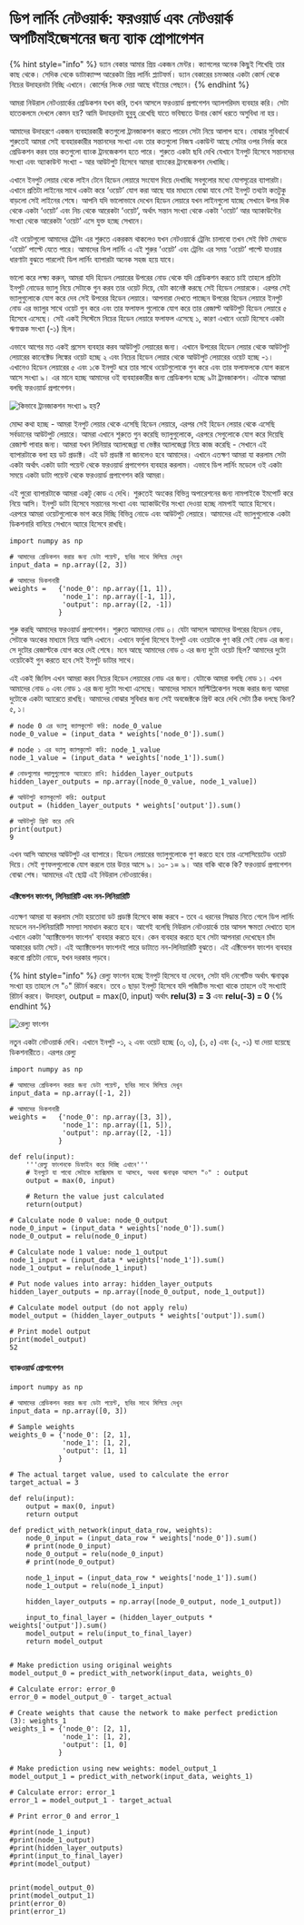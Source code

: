 # ডিপ লার্নিং নেটওয়ার্ক: ফরওয়ার্ড এবং নেটওয়ার্ক অপটিমাইজেশনের জন্য ব্যাক প্রোপাগেশন

{% hint style="info" %}
ড্যান বেকার আমার প্রিয় একজন মেন্টর। ক্যাগলের অনেক কিছুই শিখেছি তার কাছ থেকে। সেদিক থেকে ডাটাক্যাম্প আরেকটা প্রিয় লার্নিং প্ল্যাটফর্ম। ড্যান বেকারের চমত্কার একটা কোর্স থেকে নিচের উদাহরনটা নিচ্ছি এখানে। কোর্সের লিংক দেয়া আছে বইয়ের পেছনে। 
{% endhint %}

আমরা নিউরাল নেটওয়ার্কের প্রেডিকশন যখন করি, তখন আসলে ফরওয়ার্ড প্রপাগেশন অ্যালগরিদম ব্যবহার করি। সেটা হাতেকলমে দেখলে কেমন হয়? আমি উদাহরনটা হুবুহু রেখেছি যাতে ভবিষ্যতে উনার কোর্স ধরতে অসুবিধা না হয়।

আমাদের উদাহরণে একজন ব্যবহারকারী কতগুলো ট্রানজাকশন করতে পারেন সেটা নিয়ে আলাপ হবে। বোঝার সুবিধার্থে শুরুতেই আমরা সেই ব্যবহারকারীর সন্তানদের সংখ্যা এবং তার কতগুলো নিজস্ব একাউন্ট আছে সেটার ওপর নির্ভর করে প্রেডিকশন করব তার কতগুলো ব্যাংক ট্রানজেকশন হতে পারে। শুরুতে একটা ছবি দেখি যেখানে ইনপুট হিসেবে সন্তানদের সংখ্যা এবং অ্যাকাউন্ট সংখ্যা - আর আউটপুট হিসেবে আমরা ব্যাংকের ট্রানজেকশন দেখাচ্ছি। 

এখানে ইনপুট লেয়ার থেকে লাইন টেনে হিডেন লেয়ারে সংযোগ দিয়ে দেখাচ্ছি সবগুলোর মধ্যে যোগসূত্রের ব্যাপারটা। এখানে প্রতিটা লাইনের সাথে একটা করে ‘ওয়েট’ যোগ করা আছে যার মাধ্যমে বোঝা যাবে সেই ইনপুট তথ্যটা কতটুকু বাড়লো সেই লাইনের শেষে। আপনি যদি ভালোভাবে দেখেন হিডেন লেয়ারে যখন লাইনগুলো যাচ্ছে সেখানে উপর দিক থেকে একটা ‘ওয়েট’ এবং নিচ থেকে আরেকটা ‘ওয়েট’, অর্থাৎ সন্তান সংখ্যা থেকে একটা ‘ওয়েট’ আর অ্যাকাউন্টের সংখ্যা থেকে আরেকটা ‘ওয়েট’ এসে যুক্ত হচ্ছে সেখানে। 

এই ওয়েটগুলো আমাদের ট্রেনিং এর শুরুতে একরকম থাকলেও যখন নেটওয়ার্কে ট্রেনিং চালাবো তখন সেই ফিট মেথডে ‘ওয়েট’ পাল্টে যেতে পারে। আমাদের ডিপ লার্নিং এ এই শুরুর ‘ওয়েট’ এবং ট্রেনিং এর সময় ‘ওয়েট’ পাল্টে যাওয়ার ধারণাটা বুঝতে পারলেই ডিপ লার্নিং ব্যাপারটা অনেক সহজ হয়ে যাবে। 

ভালো করে লক্ষ্য করুন, আমরা যদি হিডেন লেয়ারের উপরের নোড থেকে যদি প্রেডিকশন করতে চাই তাহলে প্রতিটা ইনপুট নোডের ভ্যালু নিয়ে সেটাকে গুন করব তার ওয়েট দিয়ে, যেটা কানেক্ট করছে সেই হিডেন লেয়ারকে। এরপর সেই ভ্যালুগুলোকে যোগ করে দেব সেই উপরের হিডেন লেয়ারে। আপনারা দেখতে পাচ্ছেন উপরের হিডেন লেয়ারে ইনপুট নোড এর ভ্যালুর সাথে ওয়েট গুন করে এবং তার ফলাফল গুলোকে যোগ করে তার রেজাল্ট আউটপুট হিডেন লেয়ারে ৫ হিসেবে এসেছে। সেই একই সিস্টেমে নিচের হিডেন লেয়ারে ফলাফল এসেছে ১, কারণ এখানে ওয়েট হিসেবে একটা ঋণাত্মক সংখ্যা \(-১\) ছিল। 

এভাবে আগের মত একই প্রসেস ব্যবহার করব আউটপুট লেয়ারের জন্য। এখানে উপরের হিডেন লেয়ার থেকে আউটপুট লেয়ারের কানেক্টেড লিঙ্কের ওয়েট হচ্ছে ২ এবং নিচের হিডেন লেয়ার থেকে আউটপুট লেয়ারের ওয়েট হচ্ছে -১। এখানেও হিডেন লেয়ারের ৫ এবং ১কে ইনপুট ধরে তার সাথে ওয়েটগুলোকে গুন করে এবং তার ফলাফলকে যোগ করলে আসে সংখ্যা ৯। এর মানে হচ্ছে আমাদের ওই ব্যবহারকারীর জন্য প্রেডিকশন হচ্ছে ৯টা ট্রানজাকশন। এটাকে আমরা বলছি ফরওয়ার্ড প্রপাগেশন। 

![&#x995;&#x9BF;&#x9AD;&#x9BE;&#x9AC;&#x9C7; &#x99F;&#x9CD;&#x9B0;&#x9BE;&#x9A8;&#x99C;&#x9BE;&#x995;&#x9B6;&#x9A8; &#x9B8;&#x982;&#x996;&#x9CD;&#x9AF;&#x9BE; &#x9EF; &#x9B9;&#x9DF;? ](../.gitbook/assets/dl21.png)

মোদ্দা কথা হচ্ছে - আমরা ইনপুট লেয়ার থেকে এসেছি হিডেন লেয়ারে, এরপর সেই হিডেন লেয়ার থেকে এসেছি সর্বডানের আউটপুট লেয়ারে। আমরা এখানে শুরুতে গুন করেছি ভ্যালুগুলোকে, এরপরে সেগুলোকে যোগ করে দিয়েছি রেজাল্ট পাবার জন্য। আমরা যখন লিনিয়ার অ্যালজেব্রা বা ভেক্টর অ্যালজেব্রা নিয়ে কাজ করেছি - সেখানে এই ব্যাপারটাকে বলা হয় ডট প্রডাক্ট। এই ডট প্রডাক্ট না জানলেও হবে আমাদের। এখানে এতক্ষণ আমরা যা করলাম সেটা একটা অর্থাৎ একটা ডাটা পয়েন্ট থেকে ফরওয়ার্ড প্রপাগেশন ব্যবহার করলাম। এভাবে ডিপ লার্নিং মডেলে ওই একটা সময়ে একটা ডাটা পয়েন্ট থেকে ফরওয়ার্ড প্রপাগেশন করি আমরা।

এই পুরো ব্যাপারটাকে আমরা একটু কোড এ দেখি। শুরুতেই অংকের বিভিন্ন অপারেশনের জন্য নামপাইকে ইমপোর্ট করে নিয়ে আসি। ইনপুট ডাটা হিসেবে সন্তানের সংখ্যা এবং অ্যাকাউন্টের সংখ্যা দেওয়া হচ্ছে নামপাই অ্যারে হিসেবে। এরপরে আমরা ওয়েটগুলোকে ভাগ করে দিচ্ছি বিভিন্ন নোডে এবং আউটপুট লেয়ারে। আমাদের এই ভ্যালুগুলোকে একটা ডিকশনারি বানিয়ে সেখানে অ্যারে হিসেবে রাখছি। 

```text
import numpy as np

# আমাদের প্রেডিকশন করার জন্য ডেটা পয়েন্ট, ছবির সাথে মিলিয়ে দেখুন
input_data = np.array([2, 3])

# আমাদের ডিকশনারী
weights =   {'node_0': np.array([1, 1]),
             'node_1': np.array([-1, 1]),
             'output': np.array([2, -1])
            }
```

শুরু করছি আমাদের ফরওয়ার্ড প্রপাগেশন। শুরুতে আমাদের নোড ০। যেটা আসলে আমাদের উপরের হিডেন নোড, সেটাকে অংকের মাধ্যমে নিয়ে আসি এখানে। এখানে ফর্মুলা হিসেবে ইনপুট এবং ওয়েটকে গুণ করি সেই নোড এর জন্য। সে দুটোর রেজাল্টকে যোগ করে দেই শেষে। মনে আছে আমাদের নোড ০ এর জন্য দুটো ওয়েট ছিল? আমাদের দুটো ওয়েটকেই গুন করতে হবে সেই ইনপুট ডাটার সাথে। 

এই একই জিনিস এখন আমরা করব নিচের হিডেন লেয়ারের নোড এর জন্য। যেটাকে আমরা বলছি নোড ১। এখন আমাদের নোড ০ এবং নোড ১ এর জন্য দুটো সংখ্যা এসেছে। আমাদের সামনে মাল্টিপ্লিকেশন সহজ করার জন্য আমরা দুটোকে একটা অ্যারেতে রাখছি। আমাদের বোঝার সুবিধার জন্য সেই অবজেক্টকে প্রিন্ট করে দেখি সেটা ঠিক বলছে কিনা? ৫, ১। 

```text
# node 0 এর ভ্যালু ক্যালকুলেট করি: node_0_value
node_0_value = (input_data * weights['node_0']).sum()

# node ১ এর ভ্যালু ক্যালকুলেট করি: node_1_value
node_1_value = (input_data * weights['node_1']).sum()

# নোডগুলোর ভ্য়ালুগুলোকে অ্যারেতে রাখি: hidden_layer_outputs
hidden_layer_outputs = np.array([node_0_value, node_1_value])

# আউটপুট ক্যালকুলেট করি: output
output = (hidden_layer_outputs * weights['output']).sum()

# আউটপুট প্রিন্ট করে দেখি
print(output)
9
```

এখন আসি আমদের আউটপুট এর ব্যাপারে। হিডেন লেয়ারের ভ্যালুগুলোকে গুণ করতে হবে তার এসোসিয়েটেড ওয়েট দিয়ে। সেই গুণফলগুলোকে যোগ করলে তার উত্তর আসে ৯। ১০- ১= ৯। আর বাকি থাকে কি? ফরওয়ার্ড প্রপাগেশন বোঝা শেষ। আমাদের এই ছোট্ট এই নিউরাল নেটওয়ার্কের। 

#### এক্টিভেশন ফাংশন, লিনিয়ারিটি এবং নন-লিনিয়ারিটি 

এতক্ষণ আমরা যা করলাম সেটা হয়তোবা ডট প্রডাক্ট হিসেবে কাজ করবে - তবে এ ধরনের সিদ্ধান্ত নিতে গেলে ডিপ লার্নিং মডেলে নন-লিনিয়ারিটি সমস্যা সমাধান করতে হবে। আগেই বলেছি নিউরাল নেটওয়ার্কে তার আসল ক্ষমতা দেখাতে হলে এখানে একটা 'অ্যাক্টিভেশন ফাংশন' ব্যবহার করতে হবে। কেন ব্যবহার করতে হবে সেটা আপনারা দেখেছেন চাঁদ আকারের ডাটা সেটে। এই অ্যাক্টিভেশন ফাংশনই পারে ডাটাতে নন-লিনিয়ারিটি বুঝতে।এই এক্টিভেশন ফাংশন ব্যবহার করবো প্রতিটা নোডে, যখন দরকার পড়বে। 

{% hint style="info" %}
রেল্যু ফাংশন হচ্ছে ইনপুট হিসেবে যা দেবেন, সেটা যদি নেগেটিভ অর্থাৎ ঋনাত্বক সংখ্যা হয় তাহলে সে "০" রিটার্ন করবে। তবে ০ ছাড়া ইনপুট হিসেবে যদি পজিটিভ সংখ্যা থাকে তাহলে ওই সংখ্যাই রিটার্ন করবে। উদাহরণ, output = max\(0, input\) অর্থাৎ **relu\(3\) = 3** এবং **relu\(-3\) = 0**
{% endhint %}

![&#x9B0;&#x9C7;&#x9B2;&#x9CD;&#x9AF;&#x9C1; &#x9AB;&#x9BE;&#x982;&#x9B6;&#x9A8;](../.gitbook/assets/relu81.png)

নতুন একটা নেটওয়ার্ক দেখি। এখানে ইনপুট -১, ২ এবং ওয়েট হচ্ছে \(৩, ৩\), \(১, ৫\) এবং \(২, -১\) যা দেয়া হয়েছে ডিকশনারীতে। এরপর রেল্যু  

```text
import numpy as np

# আমাদের প্রেডিকশন করার জন্য ডেটা পয়েন্ট, ছবির সাথে মিলিয়ে দেখুন
input_data = np.array([-1, 2])

# আমাদের ডিকশনারী
weights =   {'node_0': np.array([3, 3]),
             'node_1': np.array([1, 5]),
             'output': np.array([2, -1])
            }

def relu(input):
    '''রেল্যু ফাংশনকে ডিফাইন করে দিচ্ছি এখানে'''
    # ইনপুটে যা পাবো সেটাকে ম্যাক্সিমাম যা আসবে, অথবা ঋনাত্বক আসলে "০" : output
    output = max(0, input)
    
    # Return the value just calculated
    return(output)

# Calculate node 0 value: node_0_output
node_0_input = (input_data * weights['node_0']).sum()
node_0_output = relu(node_0_input)

# Calculate node 1 value: node_1_output
node_1_input = (input_data * weights['node_1']).sum()
node_1_output = relu(node_1_input)

# Put node values into array: hidden_layer_outputs
hidden_layer_outputs = np.array([node_0_output, node_1_output])

# Calculate model output (do not apply relu)
model_output = (hidden_layer_outputs * weights['output']).sum()

# Print model output
print(model_output)
52
```

#### ব্যাকওয়ার্ড প্রোপাগেশন 

```text
import numpy as np

# আমাদের প্রেডিকশন করার জন্য ডেটা পয়েন্ট, ছবির সাথে মিলিয়ে দেখুন
input_data = np.array([0, 3])

# Sample weights
weights_0 = {'node_0': [2, 1],
             'node_1': [1, 2],
             'output': [1, 1]
            }

# The actual target value, used to calculate the error
target_actual = 3

def relu(input):
    output = max(0, input)
    return output

def predict_with_network(input_data_row, weights):
    node_0_input = (input_data_row * weights['node_0']).sum()
    # print(node_0_input)
    node_0_output = relu(node_0_input)
    # print(node_0_output)

    node_1_input = (input_data_row * weights['node_1']).sum()
    node_1_output = relu(node_1_input)
    
    hidden_layer_outputs = np.array([node_0_output, node_1_output])
    
    input_to_final_layer = (hidden_layer_outputs * weights['output']).sum()
    model_output = relu(input_to_final_layer)
    return model_output
       

# Make prediction using original weights
model_output_0 = predict_with_network(input_data, weights_0)

# Calculate error: error_0
error_0 = model_output_0 - target_actual

# Create weights that cause the network to make perfect prediction (3): weights_1
weights_1 = {'node_0': [2, 1],
             'node_1': [1, 2],
             'output': [1, 0]
            }

# Make prediction using new weights: model_output_1
model_output_1 = predict_with_network(input_data, weights_1)

# Calculate error: error_1
error_1 = model_output_1 - target_actual

# Print error_0 and error_1

#print(node_1_input)
#print(node_1_output)
#print(hidden_layer_outputs)
#print(input_to_final_layer)
#print(model_output)


print(model_output_0)
print(model_output_1)
print(error_0)
print(error_1)

```

